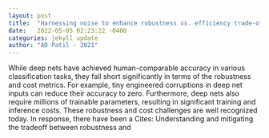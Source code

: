 ```yaml
---
layout: post
title:  "Harnessing noise to enhance robustness vs. efficiency trade-off in machine learning"
date:   2022-05-05 02:23:22 -0400
categories: jekyll update
author: "AD Patil - 2021"
---
```

While deep nets have achieved human-comparable accuracy in various classification tasks, they fall short significantly in terms of the robustness and cost metrics. For example, tiny engineered corruptions in deep net inputs can reduce their accuracy to zero. Furthermore, deep nets also require millions of trainable parameters, resulting in significant training and inference costs. These robustness and cost challenges are well recognized today. In response, there have been a Cites: Understanding and mitigating the tradeoff between robustness and